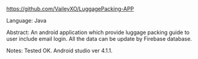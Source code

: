 https://github.com/VaileyXO/LuggagePacking-APP

Language: Java

Abstract: An android application which provide luggage packing guide to user include email login. All the data can be update by Firebase database.

Notes: Tested OK. Android studio ver 4.1.1.

